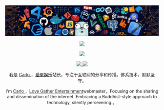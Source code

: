 ![](https://raw.githubusercontent.com/a67793581/a67793581/master/imgs/header_.png)
<p align="center">
  <img src="https://readme-typing-svg.herokuapp.com/?lines=Full+Stack+Developer;Systems+Architect;VR+Developer;IoT+Enthusiast;Blockchain+Explorer;Robotics+Innovator;Space+Enthusiast;Cybersecurity+Enthusiast;Drone+Tech+Pioneer&center=true&width=380&height=50">
</p>

<p align="center">
  <a href="https://github.com/a67793581">
    <img src="https://github-readme-stats.vercel.app/api?username=a67793581&count_private=true&show_icons=true&hide=contribs&include_all_commits=true" />
  </a>
</p>

<p align="center">
  <a href="https://aiju.fun/">
    <img src="https://img.shields.io/badge/web-%E7%88%B1%E8%81%9A%E5%A8%B1%E4%B9%90-5bc648?logo=Embarcadero&style=for-the-badge" />
  </a>
  <a href="mailto:jiangbingjie1218@gmail.com"><img src="https://img.shields.io/badge/-Gmail-D14836?style=for-the-badge&logo=Gmail&logoColor=white"/></a>
</p>


<p align="center">我是 <a href="https://resume.aiju.fun/">Carlo <a>，<a href="https://aiju.fun/">爱聚娱乐<a>站长，专注于互联网的分享和传播。佛系技术，默默坚守。</p>
<p align="center">I'm <a href="https://resume.aiju.fun/">Carlo <a>，<a href="https://aiju.fun/">Love Gather Entertainment<a>webmaster，Focusing on the sharing and dissemination of the internet. Embracing a Buddhist-style approach to technology, silently persevering.。</p>
  
